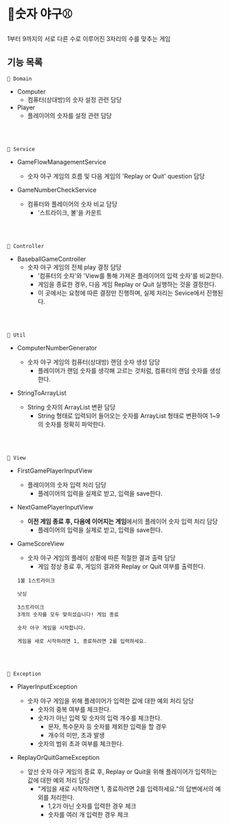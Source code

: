 # 🥎숫자 야구⚾️
1부터 9까지의 서로 다른 수로 이루어진 3자리의 수를 맞추는 게임

## 기능 목록
```🌱 Domain```
- Computer
  - 컴퓨터(상대방)의 숫자 설정 관련 담당
- Player
  - 플레이어의 숫자를 설정 관련 담당
<br>
<br>


```🌱 Service```
- GameFlowManagementService
  - 숫자 야구 게임의 흐름 및 다음 게임의 'Replay or Quit' question 담당

- GameNumberCheckService
  - 컴퓨터와 플레이어의 숫자 비교 담당
    - '스트라이크, 볼'을 카운트
<br>
<br>


```🌱 Controller```
- BaseballGameController
  - 숫자 야구 게임의 전체 play 결정 담당
    - '컴퓨터의 숫자'와 'View를 통해 가져온 플레이어의 입력 숫자'를 비교한다.
    - 게임을 종료한 경우, 다음 게임 Replay or Quit 실행하는 것을 결정한다.
    - 이 곳에서는 요청에 따른 결정만 진행하며, 실제 처리는 Sevice에서 진행된다.
<br>
<br>

```🌱 Util```
- ComputerNumberGenerator
  - 숫자 야구 게임의 컴퓨터(상대방) 랜덤 숫자 생성 담당
    - 플레이어가 랜덤 숫자를 생각해 고르는 것처럼, 컴퓨터의 랜덤 숫자를 생성한다.

- StringToArrayList
  - String 숫자의 ArrayList 변환 담당
    - String 형태로 입력되어 들어오는 숫자를 ArrayList 형태로 변환하여 1~9의 숫자를 정확히 파악한다.
<br>
<br>

```🌱 View```
- FirstGamePlayerInputView
  - 플레이어의 숫자 입력 처리 담당
    - 플레이어의 입력을 실제로 받고, 입력을 save한다.

- NextGamePlayerInputView
  - **이전 게임 종료 후, 다음에 이어지는 게임**에서의 플레이어 숫자 입력 처리 담당
    - 플레이어의 입력을 실제로 받고, 입력을 save한다.

- GameScoreView
  - 숫자 야구 게임의 플레이 상황에 따른 적절한 결과 출력 담당
    - 게임 정상 종료 후, 게임의 결과와 Replay or Quit 여부를 출력한다.
  ```
  1볼 1스트라이크
  ```
  
  ```
  낫싱
  ```
  
  ```
  3스트라이크 
  3개의 숫자를 모두 맞히셨습니다! 게임 종료
  ```

  ```
  숫자 야구 게임을 시작합니다.
  ```
  
  ```
  게임을 새로 시작하려면 1, 종료하려면 2를 입력하세요.
  ```
<br>
<br>

```🌱 Exception```
- PlayerInputException
  - 숫자 야구 게임을 위해 플레이어가 입력한 값에 대한 예외 처리 담당
    - 숫자의 중복 여부를 체크한다.
    - 숫자가 아닌 입력 및 숫자의 입력 개수를 체크한다.
      - 문자, 특수문자 등 숫자를 제외한 입력을 할 경우
      - 개수의 미만, 초과 발생
    - 숫자의 범위 초과 여부를 체크한다.

- ReplayOrQuitGameException
  - 앞선 숫자 야구 게임의 종료 후, Replay or Quit을 위해 플레이어가 입력하는 값에 대한 예외 처리 담당
    - "게임을 새로 시작하려면 1, 종료하려면 2를 입력하세요."의 답변에서의 예외를 처리한다.
      - 1,2가 아닌 숫자를 입력한 경우 체크
      - 숫자를 여러 개 입력한 경우 체크
<br>